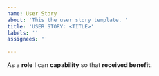 ```yaml
---
name: User Story
about: 'This the user story template. '
title: 'USER STORY: <TITLE>'
labels: ''
assignees: ''

---
```


As a **role** I can **capability** so that **received benefit**.
